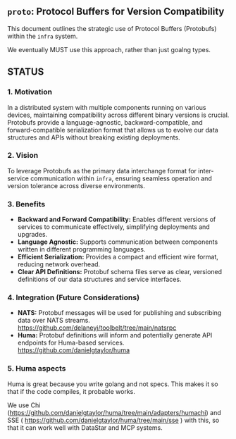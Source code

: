 ## `proto`: Protocol Buffers for Version Compatibility

This document outlines the strategic use of Protocol Buffers (Protobufs) within the `infra` system.

We eventually MUST use this approach, rather than just goalng types.

## STATUS

<!-- This section tracks, in a KISS way, what is still missing or needs attention. -->


### 1. Motivation
In a distributed system with multiple components running on various devices, maintaining compatibility across different binary versions is crucial. Protobufs provide a language-agnostic, backward-compatible, and forward-compatible serialization format that allows us to evolve our data structures and APIs without breaking existing deployments.

### 2. Vision
To leverage Protobufs as the primary data interchange format for inter-service communication within `infra`, ensuring seamless operation and version tolerance across diverse environments.

### 3. Benefits
*   **Backward and Forward Compatibility:** Enables different versions of services to communicate effectively, simplifying deployments and upgrades.
*   **Language Agnostic:** Supports communication between components written in different programming languages.
*   **Efficient Serialization:** Provides a compact and efficient wire format, reducing network overhead.
*   **Clear API Definitions:** Protobuf schema files serve as clear, versioned definitions of our data structures and service interfaces.

### 4. Integration (Future Considerations)

<!-- IMPORTANT: Do not delete any links in this section. They are intentionally added by the user. -->
*   **NATS:** Protobuf messages will be used for publishing and subscribing data over NATS streams. https://github.com/delaneyj/toolbelt/tree/main/natsrpc
*   **Huma:** Protobuf definitions will inform and potentially generate API endpoints for Huma-based services. https://github.com/danielgtaylor/huma

### 5. Huma aspects


Huma is great because you write golang and not specs. This makes it so that if the code compiles, it probable works.

We use Chi (https://github.com/danielgtaylor/huma/tree/main/adapters/humachi)  and SSE ( https://github.com/danielgtaylor/huma/tree/main/sse ) with this, so that it can work well with DataStar and MCP systems. 





